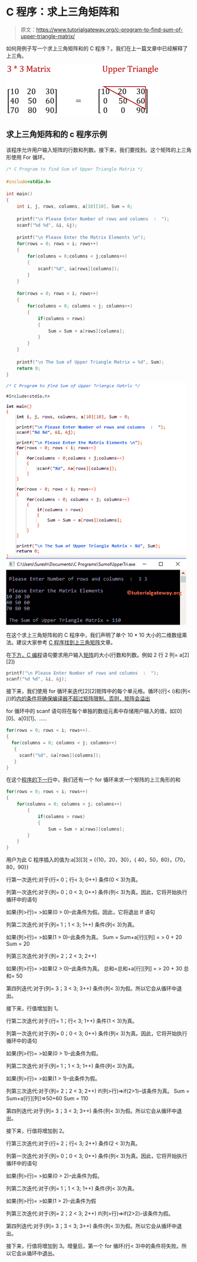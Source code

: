 # C 程序：求上三角矩阵和

> 原文：<https://www.tutorialgateway.org/c-program-to-find-sum-of-upper-triangle-matrix/>

如何用例子写一个求上三角矩阵和的 C 程序？。我们在上一篇文章中已经解释了上三角。

![C Program to find Sum of Upper Triangle Matrix 0](img/010e7c6cb91a354ca4f6b080bc35245b.png)

## 求上三角矩阵和的 c 程序示例

该程序允许用户输入矩阵的行数和列数。接下来，我们要找到。这个矩阵的上三角形使用 For 循环。

```c
/* C Program to find Sum of Upper Triangle Matrix */

#include<stdio.h>

int main()
{
 	int i, j, rows, columns, a[10][10], Sum = 0;

 	printf("\n Please Enter Number of rows and columns  :  ");
 	scanf("%d %d", &i, &j);

 	printf("\n Please Enter the Matrix Elements \n");
 	for(rows = 0; rows < i; rows++)
  	{
   		for(columns = 0;columns < j;columns++)
    	{
      		scanf("%d", &a[rows][columns]);
    	}
  	}

 	for(rows = 0; rows < i; rows++)
  	{
   		for(columns = 0; columns < j; columns++)
    	{
    		if(columns > rows)
    		{
    			Sum = Sum + a[rows][columns];
			}
   	 	}
  	}

  	printf("\n The Sum of Upper Triangle Matrix = %d", Sum);
 	return 0;
}
```

![C Program to find Sum of Upper Triangle Matrix 1](img/5d588102d4baa2be77877da73b7c26b6.png)

在这个求上三角矩阵和的 C 程序中，我们声明了单个 10 * 10 大小的二维数组乘法。建议大家参考 [C 程序找到上三角矩阵](https://www.tutorialgateway.org/c-program-to-find-upper-triangle-matrix/)文章。

在[下方，C 编程](https://www.tutorialgateway.org/c-programming/)语句要求用户输入[矩阵](https://www.tutorialgateway.org/two-dimensional-array-in-c/)的大小(行数和列数。例如 2 行 2 列= a[2][2])

```c
printf("\n Please Enter Number of rows and columns  :  ");
scanf("%d %d", &i, &j);
```

接下来，我们使用 for 循环来迭代[2][2]矩阵中的每个单元格。循环((行< i)和(列< j))的[内的条件将确保编译器不超过矩阵限制。否则，矩阵会溢出](https://www.tutorialgateway.org/for-loop-in-c-programming/)

for 循环中的 scanf 语句将在每个单独的数组元素中存储用户输入的值，如[0][0]、a[0][1]、…..

```c
for(rows = 0; rows < i; rows++).
{
  for(columns = 0; columns < j; columns++)
   {
     scanf("%d", &a[rows][columns]);
   }
}
```

在这个[程序的下一行](https://www.tutorialgateway.org/c-programming-examples/)中，我们还有一个 for 循环来求一个矩阵的上三角形的和

```c
for(rows = 0; rows < i; rows++)
{
   	for(columns = 0; columns < j; columns++)
    	{
    		if(columns > rows)
    		{
    			Sum = Sum + a[rows][columns];
		}
   	}
}
```

用户为此 C 程序插入的值为:a[3][3] = {{10，20，30}，{ 40，50，60}，{70，80，90}}

行第一次迭代:对于(行= 0；行< 3; 0++)
条件(0 < 3)为真。

列第一次迭代:对于(列= 0；0 < 3; 0++)
条件(列< 3)为真。因此，它将开始执行循环中的语句

如果(列>行)= >如果(0 > 0)–此条件为假。因此，它将退出 If 语句

列第二次迭代:对于(列= 1；1 < 3; 1++)
条件(列< 3)为真。

如果(列>行)= >如果(1 > 0)–此条件为真。
Sum = Sum+a[行][列] = > 0 + 20
Sum = 20

列第三次迭代:对于(列= 2；2 < 3; 2++)

如果(列>行)= >如果(2 > 0)–此条件为真。
总和=总和+a[行][列] = > 20 + 30
总和= 50

第四列迭代:对于(列= 3；3 < 3; 3++)
条件(列< 3)为假。所以它会从循环中退出。

接下来，行值增加到 1。

行第二次迭代:对于(行= 1；行< 3; 1++)
条件(1 < 3)为真。

列第一次迭代:对于(列= 0；0 < 3; 0++)
条件(列< 3)为真。因此，它将开始执行循环中的语句

如果(列>行)= >如果(0 > 1)–此条件为假。

列第二次迭代:对于(列= 1；1 < 3; 1++)
条件(列< 3)为真。

如果(列>行)= >如果(1 > 1)–此条件为假。

列第三次迭代:对于(列= 2；2 < 3; 2++)
if(列>行)=>if(2>1)–该条件为真。
Sum = Sum+a[行][列]=>50+60
Sum = 110

第四列迭代:对于(列= 3；3 < 3; 3++)
条件(列< 3)为假。所以它会从循环中退出。

接下来，行值将增加到 2。

行第三次迭代:对于(行= 2；行< 3; 2++)
条件(2 < 3)为真。

列第一次迭代:对于(列= 0；0 < 3; 0++)
条件(列< 3)为真。因此，它将开始执行循环中的语句

如果(列>行)= >如果(0 > 2)–此条件为假。

列第二次迭代:对于(列= 1；1 < 3; 1++)
条件(列< 3)为真。

如果(列>行)= >如果(1 > 2)–此条件为假

列第三次迭代:对于(列= 2；2 < 3; 2++)
if(列>行)=>if(2>2)–该条件为假。

第四列迭代:对于(列= 3；3 < 3; 3++)
条件(列< 3)为假。所以它会从循环中退出。

接下来，行值将增加到 3。增量后，第一个 for 循环(行< 3)中的条件将失败。所以它会从循环中退出。